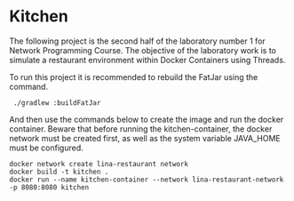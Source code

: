 # Kitchen

The following project is the second half of the laboratory number 1 for Network Programming Course. The objective of the laboratory work is to simulate a restaurant environment within Docker Containers using Threads.

To run this project it is recommended to rebuild the FatJar using the command.
```
 ./gradlew :buildFatJar      
 ```
And then use the commands below to create the image and run the docker container. Beware that before running the kitchen-container, the docker network must be created first, as well as the system variable JAVA_HOME must be configured.
```
docker network create lina-restaurant network
docker build -t kitchen .     
docker run --name kitchen-container --network lina-restaurant-network  -p 8080:8080 kitchen
```

